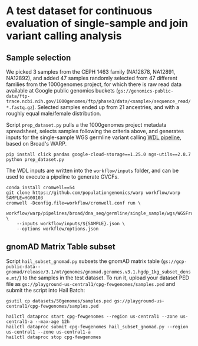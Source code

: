# A test dataset for continuous evaluation of single-sample and join variant calling analysis

## Sample selection

We picked 3 samples from the CEPH 1463 family (NA12878, NA12891, NA12892), and added 47 samples randomly selected from 47 different families from the 1000genomes project, for which there is raw read data available at Google public genomics buckets (`gs://genomics-public-data/ftp-trace.ncbi.nih.gov/1000genomes/ftp/phase3/data/<sample>/sequence_read/*.fastq.gz`). Selected samples ended up from 21 ancestries, and with a roughly equal male/female distribution. 

Script `prep_dataset.py` pulls a the 1000genomes project metadata spreadsheet, selects samples following the criteria above, and generates inputs for the single-sample WGS germline variant calling [WDL pipeline](https://github.com/populationgenomics/warp/blob/start_from_mapped_bam/pipelines/broad/dna_seq/germline/single_sample/wgs/WGSFromFastq.wdl), based on Broad's WARP.

```
pip install click pandas google-cloud-storage==1.25.0 ngs-utils==2.8.7
python prep_dataset.py
```

The WDL inputs are written into the `workflow/inputs` folder, and can be used to execute a pipeline to generate GVCFs.

```
conda install cromwell==54
git clone https://github.com/populationgenomics/warp workflow/warp
SAMPLE=HG00103
cromwell -Dconfig.file=workflow/cromwell.conf run \
    workflow/warp/pipelines/broad/dna_seq/germline/single_sample/wgs/WGSFromFastq.wdl \
    --inputs workflow/inputs/${SAMPLE}.json \
    --options workflow/options.json
```

## gnomAD Matrix Table subset

Script `hail_subset_gnomad.py` subsets the gnomAD matrix table (`gs://gcp-public-data--gnomad/release/3.1/mt/genomes/gnomad.genomes.v3.1.hgdp_1kg_subset_dense.mt/`) to the samples in the test dataset. To run it, upload your dataset PED file as `gs://playground-us-central1/cpg-fewgenomes/samples.ped` and submit the script into Hail Batch:

```
gsutil cp datasets/50genomes/samples.ped gs://playground-us-central1/cpg-fewgenomes/samples.ped

hailctl dataproc start cpg-fewgenomes --region us-central1 --zone us-central1-a --max-age 12h
hailctl dataproc submit cpg-fewgenomes hail_subset_gnomad.py --region us-central1 --zone us-central1-a
hailctl dataproc stop cpg-fewgenomes
```



